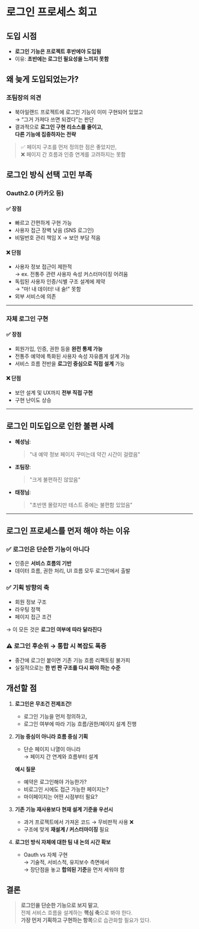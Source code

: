 # 로그인 프로세스 회고

## 도입 시점

- **로그인 기능은 프로젝트 후반에야 도입됨**
- 이유: **초반에는 로그인 필요성을 느끼지 못함**

## 왜 늦게 도입되었는가?

### 조팀장의 의견

- 북아일랜드 프로젝트에 로그인 기능이 이미 구현되어 있었고  
  → “그거 가져다 쓰면 되겠다”는 판단
- 결과적으로 **로그인 구현 리소스를 줄이고**,  
  **다른 기능에 집중하자는 전략**

> ✅ 페이지 구조를 먼저 정의한 점은 좋았지만,  
> ❌ 페이지 간 흐름과 인증 연계를 고려하지는 못함

## 로그인 방식 선택 고민 부족

### Oauth2.0 (카카오 등)

#### ✅ 장점

- 빠르고 간편하게 구현 가능
- 사용자 접근 장벽 낮음 (SNS 로그인)
- 비밀번호 관리 책임 X → 보안 부담 적음

#### ❌ 단점

- 사용자 정보 접근이 제한적  
  → ex. 전통주 관련 사용자 속성 커스터마이징 어려움
- 독립된 사용자 인증/식별 구조 설계에 제약  
  → "마! 내 데이터! 내 술!" 못함
- 외부 서비스에 의존

---

### 자체 로그인 구현

#### ✅ 장점

- 회원가입, 인증, 권한 등을 **완전 통제 가능**
- 전통주 예약에 특화된 사용자 속성 자유롭게 설계 가능
- 서비스 흐름 전반을 **로그인 중심으로 직접 설계** 가능

#### ❌ 단점

- 보안 설계 및 UX까지 **전부 직접 구현**
- 구현 난이도 상승

---

## 로그인 미도입으로 인한 불편 사례

- **혜성님**:

  > "내 예약 정보 페이지 꾸미는데 약간 시간이 걸렸음"

- **조팀장**:

  > "크게 불편하진 않았음"

- **태정님**:

  > "초반엔 몰랐지만 테스트 중에는 불편함 있었음"

---

## 로그인 프로세스를 먼저 해야 하는 이유

### ✅ 로그인은 단순한 기능이 아니다

- 인증은 **서비스 흐름의 기반**
- 데이터 흐름, 권한 처리, UI 흐름 모두 로그인에서 출발

### ✅ 기획 방향의 축

- 회원 정보 구조
- 라우팅 정책
- 페이지 접근 조건

→ 이 모든 것은 **로그인 여부에 따라 달라진다**

### ⚠️ 로그인 후순위 → 통합 시 복잡도 폭증

- 중간에 로그인 붙이면 기존 기능 흐름 리팩토링 불가피
- 실질적으로는 **한 번 짠 구조를 다시 짜야 하는 수준**

## 개선할 점

1. **로그인은 무조건 전제조건!**

   - 로그인 기능을 먼저 정의하고,
   - 로그인 여부에 따라 기능 흐름/권한/페이지 설계 진행

2. **기능 중심이 아니라 흐름 중심 기획**

   - 단순 페이지 나열이 아니라  
     → 페이지 간 연계와 흐름부터 설계

   **예시 질문**

   - 예약은 로그인해야 가능한가?
   - 비로그인 시에도 접근 가능한 페이지는?
   - 마이페이지는 어떤 시점부터 필요?

3. **기존 기능 재사용보다 현재 설계 기준을 우선시**

   - 과거 프로젝트에서 가져온 코드 → 무비판적 사용 ❌
   - 구조에 맞게 **재설계 / 커스터마이징** 필요

4. **로그인 방식 자체에 대한 팀 내 논의 시간 확보**
   - Oauth vs 자체 구현  
     → 기술적, 서비스적, 유지보수 측면에서  
     → 장단점을 놓고 **합의된 기준**을 먼저 세워야 함

## 결론

> **로그인을 단순한 기능으로 보지 말고**,  
> 전체 서비스 흐름을 설계하는 **핵심 축**으로 봐야 한다.  
> **가장 먼저 기획하고 구현하는 항목**으로 습관화할 필요가 있다.
